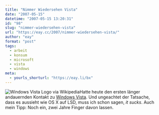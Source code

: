 ```yaml
---
title: "Nimmer Wiedersehen Vista"
date: "2007-05-15"
datetime: "2007-05-15 13:20:31"
id: "98"
slug: "nimmer-wiedersehen-vista"
url: "https://eay.cc/2007/nimmer-wiedersehen-vista/"
author: "eay"
format: "post"
tags:
  - arbeit
  - konsum
  - microsoft
  - vista
  - windows
meta:
  - yourls_shorturl: "https://eay.li/bx"
---
```


![](/uploads/2007/vista.gif "Windows Vista Logo via Wikipedia")Hatte heute den ersten länger andauernden Kontakt zu [Windows Vista](http://de.wikipedia.org/wiki/Microsoft_Windows_Vista). Und ungeachtet der Tatsache, dass es aussieht wie OS X auf LSD, muss ich schon sagen, _it sucks_. Auch mein Tipp: Noch ein, zwei Jahre Finger davon lassen.
